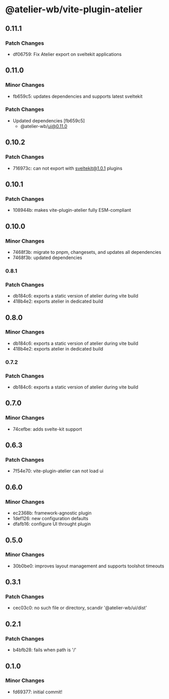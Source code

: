 # @atelier-wb/vite-plugin-atelier

## 0.11.1

### Patch Changes

- df06759: Fix Atelier export on sveltekit applications

## 0.11.0

### Minor Changes

- fb659c5: updates dependencies and supports latest sveltekit

### Patch Changes

- Updated dependencies [fb659c5]
  - @atelier-wb/ui@0.11.0

## 0.10.2

### Patch Changes

- 716973c: can not export with sveltekit@1.0.1 plugins

## 0.10.1

### Patch Changes

- 108944b: makes vite-plugin-atelier fully ESM-compliant

## 0.10.0

### Minor Changes

- 7468f3b: migrate to pnpm, changesets, and updates all dependencies
- 7468f3b: updated dependencies

### 0.8.1

### Patch Changes

- db184c6: exports a static version of atelier during vite build
- 418b4e2: exports atelier in dedicated build

## 0.8.0

### Minor Changes

- db184c6: exports a static version of atelier during vite build
- 418b4e2: exports atelier in dedicated build

### 0.7.2

### Patch Changes

- db184c6: exports a static version of atelier during vite build

## 0.7.0

### Minor Changes

- 74cefbe: adds svelte-kit support

## 0.6.3

### Patch Changes

- 7f54e70: vite-plugin-atelier can not load ui

## 0.6.0

### Minor Changes

- ec2368b: framework-agnostic plugin
- 1def126: new configuration defaults
- dfafb16: configure UI throught plugin

## 0.5.0

### Minor Changes

- 30b0be0: improves layout management and supports toolshot timeouts

## 0.3.1

### Patch Changes

- cec03c0: no such file or directory, scandir '@atelier-wb/ui/dist'

## 0.2.1

### Patch Changes

- b4bfb28: fails when path is '/'

## 0.1.0

### Minor Changes

- fd69377: initial commit!
